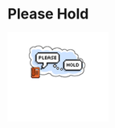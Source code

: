 # Please Hold
<p>
  <img src="https://github.com/PITRv1/PleaseHold/blob/master/Assets/_Assets/Images/GameLogo.png?raw=true" style="width:200px">
</p>
